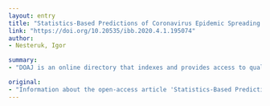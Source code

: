 ```yaml
---
layout: entry
title: "Statistics-Based Predictions of Coronavirus Epidemic Spreading in Mainland China"
link: "https://doi.org/10.20535/ibb.2020.4.1.195074"
author:
- Nesteruk, Igor

summary:
- "DOAJ is an online directory that indexes and provides access to quality open access, peer-reviewed journals. Information about the open-access article 'Statistics-Based Predictions of Coronavirus Epidemic Spreading in Mainland China' in DOAJ. DOAJ indexed and provided access to open access articles. Open-access articles include 'Predictions for Coronavirus epidemic spreading in China' In DOAJ, DOAJ provides peer-viewed journals with access to peer reviewed journals compiled by a Chinese directory. The online directory indexing and provides open access. information about open-source."

original:
- "Information about the open-access article 'Statistics-Based Predictions of Coronavirus Epidemic Spreading in Mainland China' in DOAJ. DOAJ is an online directory that indexes and provides access to quality open access, peer-reviewed journals."
---
```


